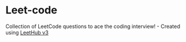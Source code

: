 # Leet-code
Collection of LeetCode questions to ace the coding interview! - Created using [LeetHub v3](https://github.com/raphaelheinz/LeetHub-3.0)
